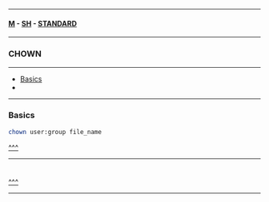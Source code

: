 
---

#### [M](https://github.com/ttltrk/TTT/blob/master/menu.md) - [SH](https://github.com/ttltrk/TTT/blob/master/SH/SH.md) - [STANDARD](https://github.com/ttltrk/TTT/blob/master/SH/STANDARD/STANDARD.md)

---

<h3 id='^'>CHOWN</h3>

---

* <a href='#basics'>Basics</a></br>
* <a href='#'></a></br>

---

<h3 id='basics'>Basics</h3>

```sh
chown user:group file_name
```

<a href='#^'>^^^</a>

---

<h3 id=''></h3>

```sh

```

<a href='#^'>^^^</a>

---
